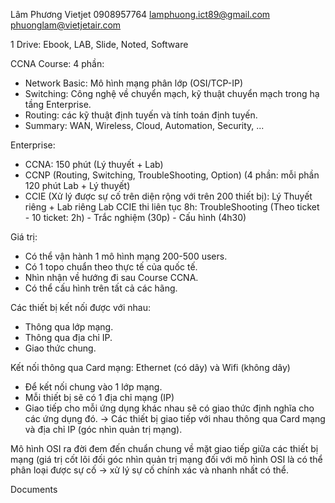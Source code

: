 Lâm Phương
Vietjet 
0908957764
lamphuong.ict89@gmail.com
phuonglam@vietjetair.com

1 Drive: Ebook, LAB, Slide, Noted, Software

CCNA Course: 4 phần:
- Network Basic: Mô hình mạng phân lớp (OSI/TCP-IP)
- Switching: Công nghệ về chuyển mạch, kỹ thuật chuyển mạch trong hạ tầng Enterprise.
- Routing: các kỹ thuật định tuyến và tính toán định tuyến.
- Summary: WAN, Wireless, Cloud, Automation, Security, ...

Enterprise:
- CCNA: 150 phút (Lý thuyết + Lab)
- CCNP (Routing, Switching, TroubleShooting, Option) (4 phần: mỗi phần 120 phút Lab + Lý thuyết)
- CCIE (Xử lý được sự cố trên diện rộng với trên 200 thiết bị): Lý Thuyết riêng + Lab riêng
Lab CCIE thi liên tục 8h: TroubleShooting (Theo ticket - 10 ticket: 2h) - Trắc nghiệm (30p) - Cấu hình (4h30) 

Giá trị:
- Có thể vận hành 1 mô hình mạng 200-500 users.
- Có 1 topo chuẩn theo thực tế của quốc tế.
- Nhìn nhận về hướng đi sau Course CCNA.
- Có thể cấu hình trên tất cả các hãng.


Các thiết bị kết nối được với nhau:
- Thông qua lớp mạng.
- Thông qua địa chỉ IP.
- Giao thức chung.

Kết nối thông qua Card mạng: Ethernet (có dây) và Wifi (không dây)
- Để kết nối chung vào 1 lớp mạng.
- Mỗi thiết bị sẽ có 1 địa chỉ mạng (IP)
- Giao tiếp cho mỗi ứng dụng khác nhau sẽ có giao thức định nghĩa cho các ứng dụng đó.
-> Các thiết bị giao tiếp với nhau thông qua Card mạng và địa chỉ IP (góc nhìn quản trị mạng).

Mô hình OSI ra đời đem đến chuẩn chung về mặt giao tiếp giữa các thiết bị mạng
(giá trị cốt lõi đối góc nhìn quản trị mạng đối với mô hình OSI là có thể phân loại được sự cố
-> xử lý sự cố chính xác và nhanh nhất có thể.




Documents
